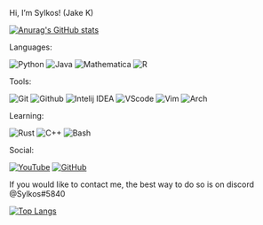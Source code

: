Hi, I’m Sylkos! (Jake K)

[![Anurag's GitHub stats](https://github-readme-stats.vercel.app/api?username=Sylk0s&count_private=true&show_icons=true&theme=tokyonight)](https://github.com/anuraghazra/github-readme-stats)

Languages:

![Python](https://img.shields.io/badge/-Python-ffba01?style=flat-square&logo=python&logoColor=white)
![Java](https://img.shields.io/badge/Java-d65d0e?style=flat-square&logo=java&logoColor=white)
![Mathematica](https://img.shields.io/badge/Mathematica-000000?style=flat-square&logo=wolframmathematica&logoColor=ff0000)
![R](https://img.shields.io/badge/R-1261a0?style=flat-square&logo=r&logoColor=white)

Tools:

![Git](https://img.shields.io/badge/Git-orange?style=flat-square&logo=Git&logoColor=white)
![Github](https://img.shields.io/badge/Github-gray?style=flat-square&logo=Github&logoColor=white)
![Intelij IDEA](https://img.shields.io/badge/Intelij-ff0066?style=flat-square&logo=IntelliJ-IDEA&logoColor=white)
![VScode](https://img.shields.io/badge/VScode-0084e0?style=flat-square&logo=visualstudiocode&logoColor=white)
![Vim](https://img.shields.io/badge/Vim-2e6930?style=flat-square&logo=vim&logoColor=white)
![Arch](https://img.shields.io/badge/Arch%20Linux-009dff?style=flat-square&logo=archlinux&logoColor=white)

Learning:

![Rust](https://img.shields.io/badge/Rust-b7410e?style=flat-square&logo=rust&logoColor=white)
![C++](https://img.shields.io/badge/C++-03254c?style=flat-square&logo=cplusplus&logoColor=white)
![Bash](https://img.shields.io/badge/Bash-03ac13?style=flat-square&logo=gnubash&logoColor=white)

Social:

[![YouTube](https://img.shields.io/youtube/channel/subscribers/UCeeEphYNfG0NutXAoakI3kg?color=c4302b&label=Sylkos&logo=youtube&logoColor=c4302b&style=for-the-badge)](https://www.youtube.com/Sylkos)
[![GitHub](https://img.shields.io/github/followers/Sylk0s?color=192841&label=Sylk0s&logo=github&logoColor=192841&style=for-the-badge)](https://github.com/Sylk0s)

If you would like to contact me, the best way to do so is on discord @Sylkos#5840

[![Top Langs](https://github-readme-stats.vercel.app/api/top-langs/?username=Sylk0s&hide=Mathematica&langs_count=8&layout=compact&theme=tokyonight)](https://github.com/anuraghazra/github-readme-stats)
